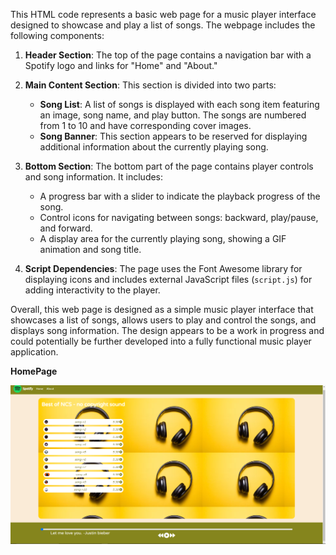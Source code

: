 This HTML code represents a basic web page for a music player interface designed to showcase and play a list of songs. The webpage includes the following components:

1. **Header Section**: The top of the page contains a navigation bar with a Spotify logo and links for "Home" and "About."

2. **Main Content Section**: This section is divided into two parts:
   - **Song List**: A list of songs is displayed with each song item featuring an image, song name, and play button. The songs are numbered from 1 to 10 and have corresponding cover images.
   - **Song Banner**: This section appears to be reserved for displaying additional information about the currently playing song.

3. **Bottom Section**: The bottom part of the page contains player controls and song information. It includes:
   - A progress bar with a slider to indicate the playback progress of the song.
   - Control icons for navigating between songs: backward, play/pause, and forward.
   - A display area for the currently playing song, showing a GIF animation and song title.

4. **Script Dependencies**: The page uses the Font Awesome library for displaying icons and includes external JavaScript files (`script.js`) for adding interactivity to the player.

Overall, this web page is designed as a simple music player interface that showcases a list of songs, allows users to play and control the songs, and displays song information. The design appears to be a work in progress and could potentially be further developed into a fully functional music player application.


__HomePage__

![spotify-clone-homepage](https://github.com/samarpansarkar/spotify-clone-HTML-CSS-JS/blob/master/spotify-clone-homepage.PNG)
